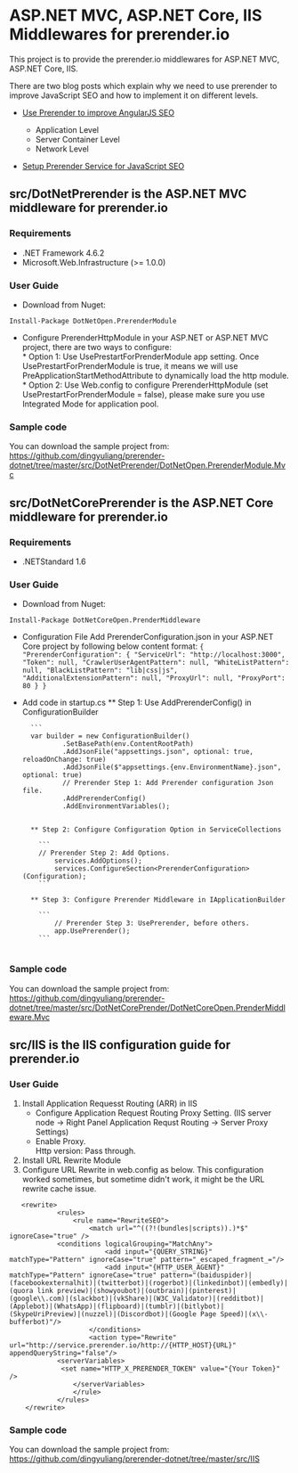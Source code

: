 # ASP.NET MVC, ASP.NET Core, IIS Middlewares for prerender.io
This project is to provide the prerender.io middlewares for ASP.NET MVC, ASP.NET Core, IIS. 

There are two blog posts which explain why we need to use prerender to improve JavaScript SEO and how to implement it on different levels.
* [Use Prerender to improve AngularJS SEO](http://netopensource.com/use-prerender-improve-angularjs-seo/)

  * Application Level  
  * Server Container Level  
  * Network Level
  
* [Setup Prerender Service for JavaScript SEO](http://netopensource.com/setup-prerender-service-javascript-seo/)

## src/DotNetPrerender is the ASP.NET MVC middleware for prerender.io

### Requirements
* .NET Framework 4.6.2
* Microsoft.Web.Infrastructure (>= 1.0.0)

### User Guide
* Download from Nuget: 
```
Install-Package DotNetOpen.PrerenderModule  
```
* Configure PrerenderHttpModule in your ASP.NET or ASP.NET MVC project, there are two ways to configure:   
      * Option 1: Use UsePrestartForPrenderModule app setting. Once UsePrestartForPrenderModule is true, it means we will use PreApplicationStartMethodAttribute to dynamically load the http module.
      * Option 2: Use Web.config to configure PrerenderHttpModule (set UsePrestartForPrenderModule = false), please make sure you use Integrated Mode for application pool.

### Sample code
You can download the sample project from: https://github.com/dingyuliang/prerender-dotnet/tree/master/src/DotNetPrerender/DotNetOpen.PrerenderModule.Mvc

## src/DotNetCorePrerender is the ASP.NET Core middleware for prerender.io 

### Requirements
* .NETStandard 1.6

### User Guide
* Download from Nuget: 
```
Install-Package DotNetCoreOpen.PrenderMiddleware  
```
* Configuration File 
      Add PrerenderConfiguration.json in your ASP.NET Core project by following below content format:
        ```
	{
	  "PrerenderConfiguration": {
	    "ServiceUrl": "http://localhost:3000",
	    "Token": null,
	    "CrawlerUserAgentPattern": null,
	    "WhiteListPattern": null,
	    "BlackListPattern": "lib|css|js",
	    "AdditionalExtensionPattern": null,
	    "ProxyUrl": null,
	    "ProxyPort": 80
	  }
	}
        ```
* Add code in startup.cs
      ** Step 1: Use AddPrerenderConfig() in ConfigurationBuilder
      
        ```
        var builder = new ConfigurationBuilder()
                .SetBasePath(env.ContentRootPath)
                .AddJsonFile("appsettings.json", optional: true, reloadOnChange: true)
                .AddJsonFile($"appsettings.{env.EnvironmentName}.json", optional: true)
                // Prerender Step 1: Add Prerender configuration Json file.
                .AddPrerenderConfig() 
                .AddEnvironmentVariables();
	```
	
      ** Step 2: Configure Configuration Option in ServiceCollections
      
        ```
	    // Prerender Step 2: Add Options.
            services.AddOptions();
            services.ConfigureSection<PrerenderConfiguration>(Configuration);
        ```
	
      ** Step 3: Configure Prerender Middleware in IApplicationBuilder
      
        ```
            // Prerender Step 3: UsePrerender, before others.
            app.UsePrerender();	
        ```
      
### Sample code
You can download the sample project from: https://github.com/dingyuliang/prerender-dotnet/tree/master/src/DotNetCorePrender/DotNetCoreOpen.PrenderMiddleware.Mvc


## src/IIS is the IIS configuration guide for prerender.io

### User Guide

1. Install Application Requesst Routing (ARR) in IIS
   * Configure Application Request Routing Proxy Setting. (IIS server node -> Right Panel Application Requst Routing -> Server Proxy Settings)
   * Enable Proxy.  
      Http version: Pass through.
2. Install URL Rewrite Module 
3. Configure URL Rewrite in web.config as below. 
   This configuration worked sometimes, but sometime didn't work, it might be the URL rewrite cache issue. 
   
```
   <rewrite>
            <rules>
                <rule name="RewriteSEO">
                    <match url="^((?!(bundles|scripts)).)*$" ignoreCase="true" />
			<conditions logicalGrouping="MatchAny">  
                        <add input="{QUERY_STRING}" matchType="Pattern" ignoreCase="true" pattern="_escaped_fragment_="/>
                        <add input="{HTTP_USER_AGENT}" matchType="Pattern" ignoreCase="true" pattern="(baiduspider)|(facebookexternalhit)|(twitterbot)|(rogerbot)|(linkedinbot)|(embedly)|(quora link preview)|(showyoubot)|(outbrain)|(pinterest)|(google\\.com)|(slackbot)|(vkShare)|(W3C_Validator)|(redditbot)|(Applebot)|(WhatsApp)|(flipboard)|(tumblr)|(bitlybot)|(SkypeUriPreview)|(nuzzel)|(Discordbot)|(Google Page Speed)|(x\\-bufferbot)"/>
                    </conditions>
                    <action type="Rewrite" url="http://service.prerender.io/http://{HTTP_HOST}{URL}" appendQueryString="false"/>
		    <serverVariables>
			 <set name="HTTP_X_PRERENDER_TOKEN" value="{Your Token}" />
	            </serverVariables>
                </rule>
            </rules>
    </rewrite> 
```

### Sample code
You can download the sample project from: https://github.com/dingyuliang/prerender-dotnet/tree/master/src/IIS

